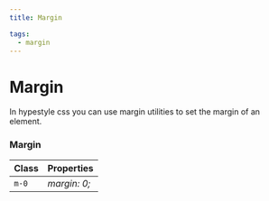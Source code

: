 ```yaml
---
title: Margin

tags:
  - margin
---
```


# Margin

In hypestyle css you can use margin utilities to set the margin of an element.

### Margin

| Class | Properties   |
| :---- | :----------- |
| `m-0` | _margin: 0;_ |
